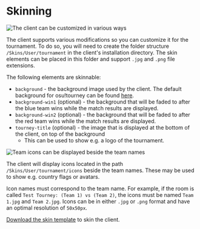 # Skinning

![The client can be customized in various ways](Osutourneycustom.png)

The client supports various modifications so you can customize it for the tournament. To do so, you will need to create the folder structure `/Skins/User/tournament` in the client's installation directory. The skin elements can be placed in this folder and support `.jpg` and `.png` file extensions.

The following elements are skinnable:

- `background` - the background image used by the client. The default background for osu!tourney can be found [here](https://s.ppy.sh/images/tournament/default.png).
- `background-win1` (optional) - the background that will be faded to after the blue team wins while the match results are displayed.
- `background-win2` (optional) - the background that will be faded to after the red team wins while the match results are displayed.
- `tourney-title` (optional) - the image that is displayed at the bottom of the client, on top of the background
  - This can be used to show e.g. a logo of the tournament.

![Team icons can be displayed beside the team names](Osutourneyicons.png)

The client will display icons located in the path `/Skins/User/tournament/icons` beside the team names. These may be used to show e.g. country flags or avatars.

Icon names must correspond to the team name. For example, if the room is called `Test Tourney: (Team 1) vs (Team 2)`, the icons must be named `Team 1.jpg` and `Team 2.jpg`. Icons can be in either `.jpg` or `.png` format and have an optimal resolution of `50x50px`.

[Download the skin template](https://s.ppy.sh/images/tournament/template.zip) to skin the client.